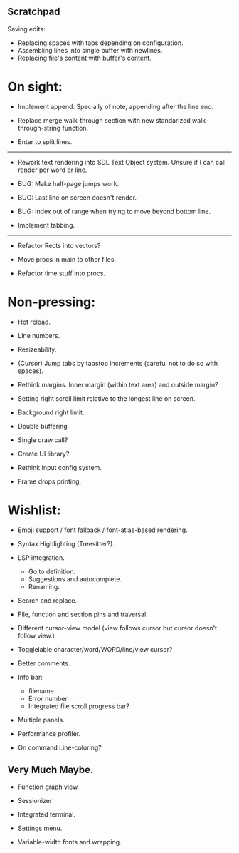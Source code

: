 ## Scratchpad
Saving edits:
- Replacing spaces with tabs depending on configuration.
- Assembling lines into single buffer with newlines.
- Replacing file's content with buffer's content.

# On sight:

- Implement append. Specially of note, appending after the line end.

- Replace merge walk-through section with new standarized walk-through-string function.

- Enter to split lines.

---

- Rework text rendering into SDL Text Object system. Unsure if I can call render per word or line.


- BUG: Make half-page jumps work.

- BUG: Last line on screen doesn't render.
- BUG: Index out of range when trying to move beyond bottom line.

- Implement tabbing.

---

- Refactor Rects into vectors?

- Move procs in main to other files.
- Refactor time stuff into procs.

# Non-pressing:

- Hot reload.
- Line numbers.
- Resizeability.

- (Cursor) Jump tabs by tabstop increments (careful not to do so with spaces).
- Rethink margins. Inner margin (within text area) and outside margin?
- Setting right scroll limit relative to the longest line on screen.
- Background right limit.

- Double buffering
- Single draw call?

- Create UI library?

- Rethink Input config system.

- Frame drops printing.


# Wishlist:
- Emoji support / font fallback / font-atlas-based rendering.
- Syntax Highlighting (Treesitter?).

- LSP integration.
    - Go to definition.
    - Suggestions and autocomplete.
    - Renaming.

- Search and replace.

- File, function and section pins and traversal.

- Different cursor-view model (view follows cursor but cursor doesn't follow view.)
- Togglelable character/word/WORD/line/view cursor?

- Better comments.
- Info bar:
    - filename.
    - Error number.
    - Integrated file scroll progress bar?

- Multiple panels.

- Performance profiler.

- On command Line-coloring?


## Very Much Maybe.
- Function graph view.
- Sessionizer

- Integrated terminal.

- Settings menu.
- Variable-width fonts and wrapping.
